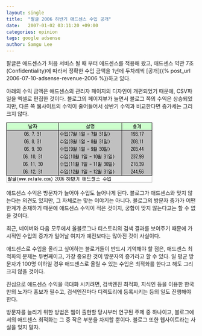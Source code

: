 ```yaml
---
layout: single
title:  "팔글 2006 하반기 애드센스 수입 공개"
date:   2007-01-02 03:11:20 +09:00
categories: opinion
tags: google adsense
author: Samgu Lee
---
```

팔글은 애드센스가 처음 서비스 될 때 부터 애드센스를 적용해 왔고, 애드센스 약관 7조(Confidentiality)에 따라서 정확한 수입 금액을 1년에 두차례씩 [공개]({% post_url 2006-07-10-adsense-revenue-2006 %})하고 있다.

아래의 수익 금액은 애드센스의 관리자 페이지의 디자인이 개편되었기 때문에, CSV파일을 엑셀로 편집한 것이다. 블로그의 페이지뷰가 늘면서 블로그 쪽의 수익은 상승되었지만, 다른 쪽 웹사이트의 수익이 줄어들어서 상반기 수익과 비교한다면 증가세는 그리 크지 않다.

![팔글 2006년 하반기 애드센스 수익](/assets/palgle-adsense-income-2006-q12.jpg)

애드센스 수익은 방문자가 늘어야 수입도 늘어나게 된다. 블로그가 애드센스와 맞지 않는다는 의견도 있지만, 그 자체로는 맞는 이야기는 아니다. 블로그의 방문자 증가가 어떤 한계가 존재하기 때문에 애드센스 수익이 적은 것이지, 궁합이 맞지 않는다고는 할 수 없을 것이다.

최근, 네이버와 다음 모두에서 올블로그나 티스토리의 검색 결과를 보여주기 때문에 가시적인 수입의 증가가 일어날 여지가 예전보다는 많아진 것이 사실이다.

애드센스로 수입을 올리고 싶어하는 블로거들이 반드시 기억해야 할 점은, 애드센스 최적화의 문제는 두번째이고, 가장 중요한 것이 방문자의 증가라고 할 수 있다. 일 평균 방문자가 100명 이하일 경우 애드센스로 올릴 수 있는 수입은 최적화를 한다고 해도 그리 크지 않을 것이다.

진심으로 애드센스 수익을 극대화 시키려면, 검색엔진 최적화, 지식인 등을 이용한 한국만의 노가다 홍보가 필수고, 검색엔진마다 디렉토리에 등록시키는 등의 일도 진행해야 한다.

방문자를 늘리기 위한 방법은 웹이 출현할 당시부터 연구된 주제 중 하나이고, 블로그에서의 애드센스 최적화는 그 중 작은 부분을 차지할 뿐이다. 블로그 또한 웹사이트라는 사실을 잊지 말자.
